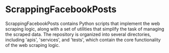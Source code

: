 # ScrappingFacebookPosts
ScrappingFacebookPosts contains Python scripts that implement the web scraping logic, along with a set of utilities that simplify the task of managing the scraped data.  The repository is organized into several directories, including 'apis', 'services', and 'tests', which contain the core functionality of the web scraping logic.
